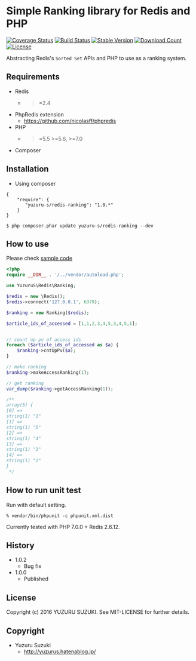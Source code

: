 Simple Ranking library for Redis and PHP
=============================

[![Coverage Status](https://coveralls.io/repos/github/YuzuruS/redis-ranking/badge.svg?branch=master)](https://coveralls.io/github/YuzuruS/redis-ranking?branch=master)
[![Build Status](https://travis-ci.org/YuzuruS/redis-ranking.png?branch=master)](https://travis-ci.org/YuzuruS/redis-ranking)
[![Stable Version](https://poser.pugx.org/yuzuru-s/redis-ranking/v/stable)](https://packagist.org/packages/yuzuru-s/redis-ranking)
[![Download Count](https://poser.pugx.org/yuzuru-s/redis-ranking/downloads.png)](https://packagist.org/packages/yuzuru-s/redis-ranking)
[![License](https://poser.pugx.org/yuzuru-s/redis-ranking/license)](https://packagist.org/packages/yuzuru-s/redis-ranking)

Abstracting Redis's `Sorted Set` APIs and PHP to use as a ranking system.

Requirements
-----------------------------
- Redis
  - >=2.4
- PhpRedis extension
  - https://github.com/nicolasff/phpredis
- PHP
  - >=5.5 >=5.6, >=7.0
- Composer



Installation
----------------------------

* Using composer

```
{
    "require": {
       "yuzuru-s/redis-ranking": "1.0.*"
    }
}
```

```
$ php composer.phar update yuzuru-s/redis-ranking --dev
```

How to use
----------------------------
Please check [sample code](https://github.com/YuzuruS/redis-ranking/blob/master/sample/usecase.php)

```php
<?php
require __DIR__ . '/../vendor/autoload.php';

use YuzuruS\Redis\Ranking;

$redis = new \Redis();
$redis->connect('127.0.0.1', 6379);

$ranking = new Ranking($redis);

$article_ids_of_accessed = [1,1,2,3,4,5,3,4,5,1];


// count up pv of access ids
foreach ($article_ids_of_accessed as $a) {
	$ranking->cntUpPv($a);
}

// make ranking
$ranking->makeAccessRanking(1);

// get ranking
var_dump($ranking->getAccessRanking(1));

/**
array(5) {
[0] =>
string(1) "1"
[1] =>
string(1) "5"
[2] =>
string(1) "4"
[3] =>
string(1) "3"
[4] =>
string(1) "2"
}
 */
```


How to run unit test
----------------------------

Run with default setting.
```
% vendor/bin/phpunit -c phpunit.xml.dist
```

Currently tested with PHP 7.0.0 + Redis 2.6.12.


History
----------------------------
- 1.0.2
  - Bug fix
- 1.0.0
  - Published



License
----------------------------
Copyright (c) 2016 YUZURU SUZUKI. See MIT-LICENSE for further details.

Copyright
-----------------------------
- Yuzuru Suzuki
  - http://yuzurus.hatenablog.jp/

